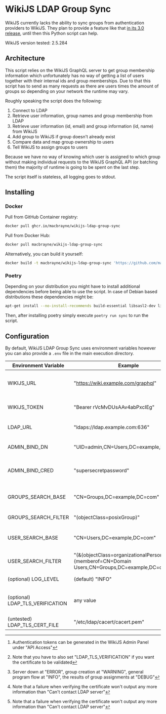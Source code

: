# WikiJS LDAP Group Sync

WikiJS currently lacks the ability to sync groups from authentication providers to WikiJS.
They plan to provide a feature like that [in its 3.0 release](https://js.wiki/feedback/p/group-mapping), until then this Python script can help.

WikiJS version tested: 2.5.284

## Architecture

This script relies on the WikiJS GraphQL server to get group membership information which unfortunately has no way of getting a list of users
together with their internal ids and group memberships.
Due to that this script has to send as many requests as there are users times the amount of groups so depending on your network the runtime may vary.

Roughly speaking the script does the following:

1. Connect to LDAP
2. Retrieve user information, group names and group membership from LDAP
3. Retrieve user information (id, email) and group information (id, name) from WikiJS
4. Add group to WikiJS if group doesn't already exist
5. Compare data and map group ownership to users
6. Tell WikiJS to assign groups to users

Because we have no way of knowing which user is assigned to which group without making individual requests to the WikiJS GraphQL API (or batching them) the majority of runtime is going to be spent on the last step.

The script itself is stateless, all logging goes to stdout.

## Installing

### Docker

Pull from GitHub Container registry:
```bash
docker pull ghcr.io/macbrayne/wikijs-ldap-group-sync
```
Pull from Docker Hub:
```bash
docker pull macbrayne/wikijs-ldap-group-sync
 ```

Alternatively, you can build it yourself:
```bash
docker build -t macbrayne/wikijs-ldap-group-sync 'https://github.com/macbrayne/wikijs-ldap-group-sync.git#main'
```

### Poetry

Depending on your distribution you might have to install additional dependencies before being able to use the script.
In case of Debian based distributions these dependencies might be:
```bash
apt-get install --no-install-recommends build-essential libsasl2-dev libldap2-dev
```
Then, after installing poetry simply execute `poetry run sync` to run the script.

## Configuration

By default, WikiJS LDAP Group Sync uses environment variables however you can also provide a `.env` file in the main execution directory.

| Environment Variable             | Example                                                                                       | Meaning                                                    |
|----------------------------------|-----------------------------------------------------------------------------------------------|------------------------------------------------------------|
| WIKIJS_URL                       | "https://wiki.example.com/graphql"                                                            | URL of the WikiJS GraphQL endpoint                         |
| WIKIJS_TOKEN                     | "Bearer rVcMvDUsAAv4abPxcIEg"                                                                 | Used for authenticating to GraphQL [^1]                    |
| LDAP_URL                         | "ldaps://ldap.example.com:636"                                                                | URL of the LDAP Server [^2]                                |
| ADMIN_BIND_DN                    | "UID=admin,CN=Users,DC=example,DC=com"                                                        | DN used for authenticating to LDAP                         |
| ADMIN_BIND_CRED                  | "supersecretpassword"                                                                         | Password used for authenticating to LDAP                   |
| GROUPS_SEARCH_BASE               | "CN=Groups,DC=example,DC=com"                                                                 | LDAP base groups will be searched for under                |
| GROUPS_SEARCH_FILTER             | "(objectClass=posixGroup)"                                                                    | LDAP group search filter                                   |
| USER_SEARCH_BASE                 | "CN=Users,DC=example,DC=com"                                                                  | LDAP base users will be searched for under                 |
| USER_SEARCH_FILTER               | "(&(objectClass=organizationalPerson)(memberof=CN=Domain Users,CN=Groups,DC=example,DC=com))" | LDAP user search filter                                    |
| (optional) LOG_LEVEL             | (default) "INFO"                                                                              | Log level to be used [^3]                                  |
| (optional) LDAP_TLS_VERIFICATION | any value                                                                                     | If this value is set the certificate will be verified [^4] |
| (untested) LDAP_TLS_CERT_FILE    | "/etc/ldap/cacert/cacert.pem"                                                                 | Path to a certificate [^4]                                 |

[^1]: Authentication tokens can be generated in the WikiJS Admin Panel under "API Access" 

[^2]: Note that you have to also set "LDAP_TLS_VERIFICATION" if you want the certificate to be validated

[^3]: Server down at "ERROR", group creation at "WARNING", general program flow at "INFO", the results of group assignments at "DEBUG"

[^4]: Note that a failure when verifying the certificate won't output any more information than "Can't contact LDAP server"
